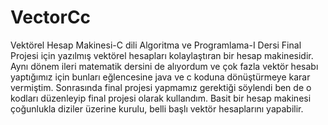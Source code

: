 # VectorCc
Vektörel Hesap Makinesi-C dili
Algoritma ve Programlama-I Dersi Final Projesi için yazılmış vektörel hesapları kolaylaştıran bir hesap makinesidir.
Aynı dönem ileri matematik dersini de alıyordum ve çok fazla vektör hesabı yaptığımız için bunları eğlencesine java ve c koduna dönüştürmeye karar vermiştim.
Sonrasında final projesi yapmamız gerektiği söylendi ben de o kodları düzenleyip final projesi olarak kullandım.
Basit bir hesap makinesi çoğunlukla diziler üzerine kurulu, belli başlı vektör hesaplarını yapabilir. 
